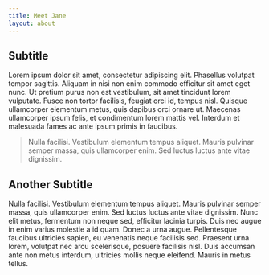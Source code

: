 ```yaml
---
title: Meet Jane
layout: about
---
```


## Subtitle

Lorem ipsum dolor sit amet, consectetur adipiscing elit. Phasellus volutpat tempor sagittis. Aliquam in nisi non enim commodo efficitur sit amet eget nunc. Ut pretium purus non est vestibulum, sit amet tincidunt lorem vulputate. Fusce non tortor facilisis, feugiat orci id, tempus nisl. Quisque ullamcorper elementum metus, quis dapibus orci ornare ut. Maecenas ullamcorper ipsum felis, et condimentum lorem mattis vel. Interdum et malesuada fames ac ante ipsum primis in faucibus.

> Nulla facilisi. Vestibulum elementum tempus aliquet. Mauris pulvinar semper massa, quis ullamcorper enim. Sed luctus luctus ante vitae dignissim.

## Another Subtitle

Nulla facilisi. Vestibulum elementum tempus aliquet. Mauris pulvinar semper massa, quis ullamcorper enim. Sed luctus luctus ante vitae dignissim. Nunc elit metus, fermentum non neque sed, efficitur lacinia turpis. Duis nec augue in enim varius molestie a id quam. Donec a urna augue. Pellentesque faucibus ultricies sapien, eu venenatis neque facilisis sed. Praesent urna lorem, volutpat nec arcu scelerisque, posuere facilisis nisl. Duis accumsan ante non metus interdum, ultricies mollis neque eleifend. Mauris in metus tellus.
